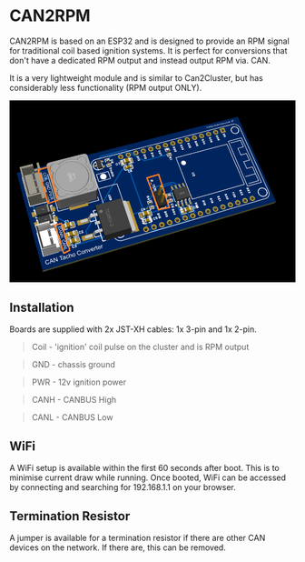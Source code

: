 # CAN2RPM
CAN2RPM is based on an ESP32 and is designed to provide an RPM signal for traditional coil based ignition systems.  It is perfect for conversions that don't have a dedicated RPM output and instead output RPM via. CAN.

It is a very lightweight module and is similar to Can2Cluster, but has considerably less functionality (RPM output ONLY).

![CAN2RPM Board](/Images/BoardOverview.png)

## Installation
Boards are supplied with 2x JST-XH cables: 1x 3-pin and 1x 2-pin.

> Coil - 'ignition' coil pulse on the cluster and is RPM output

> GND - chassis ground

> PWR - 12v ignition power


> CANH - CANBUS High

> CANL - CANBUS Low

## WiFi
A WiFi setup is available within the first 60 seconds after boot.  This is to minimise current draw while running.  Once booted, WiFi can be accessed by connecting and searching for 192.168.1.1 on your browser.

## Termination Resistor
A jumper is available for a termination resistor if there are other CAN devices on the network.  If there are, this can be removed.